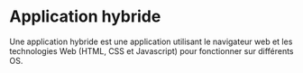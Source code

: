 # Application hybride

Une application hybride est une application utilisant le navigateur web et les technologies Web (HTML, CSS et Javascript) pour fonctionner sur différents OS.